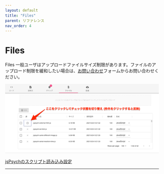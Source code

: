 ```yaml
---
layout: default
title: "Files"
parent: リファレンス
nav_order: 4
---
```


# Files

Files
一般ユーザはアップロードファイルサイズ制限があります。ファイルのアップロード制限を緩和したい場合は、[お問い合わせ](../../お問い合わせ.html)フォームからお問い合わせください。

![](/images/60b47041e7f7cd001e678108.png)

[jsPsychのスクリプト読み込み設定](jsPsychのスクリプト読み込み設定.html)


---
